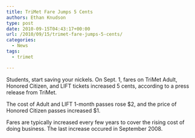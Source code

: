 ```yaml
---
title: TriMet Fare Jumps 5 Cents
authors: Ethan Knudson
type: post
date: 2010-09-15T04:43:17+00:00
url: /2010/09/15/trimet-fare-jumps-5-cents/
categories:
  - News
tags:
  - trimet

---
```

Students, start saving your nickels. On Sept. 1, fares on TriMet Adult, Honored Citizen, and LIFT tickets increased 5 cents, according to a press release from TriMet.

The cost of Adult and LIFT 1-month passes rose $2, and the price of Honored Citizen passes increased $1.

Fares are typically increased every few years to cover the rising cost of doing business. The last increase occured in September 2008.